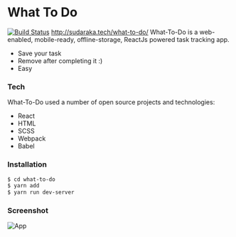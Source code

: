 # What To Do

[![Build Status](https://travis-ci.org/joemccann/dillinger.svg?branch=master)](https://travis-ci.org/joemccann/dillinger)
http://sudaraka.tech/what-to-do/
What-To-Do is a web-enabled, mobile-ready, offline-storage, ReactJs powered task tracking app.

  - Save your task
  - Remove after completing it :)
  - Easy 

### Tech

What-To-Do used a number of open source projects and technologies:

* React
* HTML
* SCSS
* Webpack
* Babel

### Installation

```sh
$ cd what-to-do
$ yarn add
$ yarn run dev-server
```

### Screenshot

![App](https://i.ibb.co/db0PB6Y/Screenshot-132.png)


